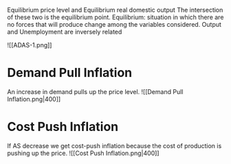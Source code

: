 Equilibrium price level and Equilibrium real domestic output The intersection of these two is the equilibrium point.
Equilibrium: situation in which there are no forces that will produce change among the variables considered.
Output and Unemployment are inversely related


![[ADAS-1.png]]

# Demand Pull Inflation 
An increase in demand pulls up the price level.
![[Demand Pull Inflation.png|400]]
# Cost Push Inflation
If AS decrease we get cost-push inflation because the cost of production is pushing up the price. 
![[Cost Push Inflation.png|400]]

